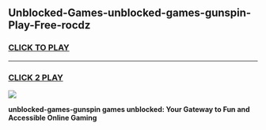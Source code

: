 
## Unblocked-Games-unblocked-games-gunspin-Play-Free-rocdz
<h3>
<a href="https://premium76.site?title=unblocked-games-gunspin&ref=18A1">CLICK TO PLAY</a></h3>
<hr>

<h3>
<a href="https://premium76.site?title=unblocked-games-gunspin&ref=18A1">CLICK 2 PLAY</a>
  
</h3>

<a href="https://premium76.site?title=unblocked-games-gunspin&ref=18A1"><img src="https://clearcache.store/games.png"></a>


**unblocked-games-gunspin games unblocked: Your Gateway to Fun and Accessible Online Gaming**
